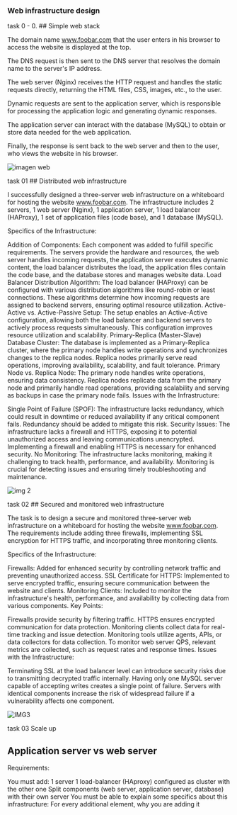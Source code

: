 ### Web infrastructure design



task 0 - 0. ## Simple web stack

The domain name www.foobar.com that the user enters in his browser to access the website is displayed at the top.

The DNS request is then sent to the DNS server that resolves the domain name to the server's IP address.

The web server (Nginx) receives the HTTP request and handles the static requests directly, returning the HTML files, CSS, images, etc., to the user.

Dynamic requests are sent to the application server, which is responsible for processing the application logic and generating dynamic responses.

The application server can interact with the database (MySQL) to obtain or store data needed for the web application.

Finally, the response is sent back to the web server and then to the user, who views the website in his browser.

![imagen web](https://github.com/binbashz/holbertonschool-system_engineering-devops/assets/124454895/9360137f-b512-44eb-9915-161b91f6ddf0)




task 01 ## Distributed web infrastructure

I successfully designed a three-server web infrastructure on a whiteboard for hosting the website www.foobar.com. The infrastructure includes 2 servers, 1 web server (Nginx), 1 application server, 1 load balancer (HAProxy), 1 set of application files (code base), and 1 database (MySQL).

Specifics of the Infrastructure:

Addition of Components: Each component was added to fulfill specific requirements. The servers provide the hardware and resources, the web server handles incoming requests, the application server executes dynamic content, the load balancer distributes the load, the application files contain the code base, and the database stores and manages website data.
Load Balancer Distribution Algorithm: The load balancer (HAProxy) can be configured with various distribution algorithms like round-robin or least connections. These algorithms determine how incoming requests are assigned to backend servers, ensuring optimal resource utilization.
Active-Active vs. Active-Passive Setup: The setup enables an Active-Active configuration, allowing both the load balancer and backend servers to actively process requests simultaneously. This configuration improves resource utilization and scalability.
Primary-Replica (Master-Slave) Database Cluster: The database is implemented as a Primary-Replica cluster, where the primary node handles write operations and synchronizes changes to the replica nodes. Replica nodes primarily serve read operations, improving availability, scalability, and fault tolerance.
Primary Node vs. Replica Node: The primary node handles write operations, ensuring data consistency. Replica nodes replicate data from the primary node and primarily handle read operations, providing scalability and serving as backups in case the primary node fails.
Issues with the Infrastructure:

Single Point of Failure (SPOF): The infrastructure lacks redundancy, which could result in downtime or reduced availability if any critical component fails. Redundancy should be added to mitigate this risk.
Security Issues: The infrastructure lacks a firewall and HTTPS, exposing it to potential unauthorized access and leaving communications unencrypted. Implementing a firewall and enabling HTTPS is necessary for enhanced security.
No Monitoring: The infrastructure lacks monitoring, making it challenging to track health, performance, and availability. Monitoring is crucial for detecting issues and ensuring timely troubleshooting and maintenance.

![img 2](https://github.com/binbashz/holbertonschool-system_engineering-devops/assets/124454895/d1b81be8-3b8e-4dc8-964b-4f91bf84b5bc)




task 02  ## Secured and monitored web infrastructure

The task is to design a secure and monitored three-server web infrastructure on a whiteboard for hosting the website www.foobar.com. The requirements include adding three firewalls, implementing SSL encryption for HTTPS traffic, and incorporating three monitoring clients.

Specifics of the Infrastructure:

Firewalls: Added for enhanced security by controlling network traffic and preventing unauthorized access.
SSL Certificate for HTTPS: Implemented to serve encrypted traffic, ensuring secure communication between the website and clients.
Monitoring Clients: Included to monitor the infrastructure's health, performance, and availability by collecting data from various components.
Key Points:

Firewalls provide security by filtering traffic.
HTTPS ensures encrypted communication for data protection.
Monitoring clients collect data for real-time tracking and issue detection.
Monitoring tools utilize agents, APIs, or data collectors for data collection.
To monitor web server QPS, relevant metrics are collected, such as request rates and response times.
Issues with the Infrastructure:

Terminating SSL at the load balancer level can introduce security risks due to transmitting decrypted traffic internally.
Having only one MySQL server capable of accepting writes creates a single point of failure.
Servers with identical components increase the risk of widespread failure if a vulnerability affects one component.


![IMG3](https://github.com/binbashz/holbertonschool-system_engineering-devops/assets/124454895/de2a0f8b-3733-4c1c-a0e9-b2d8119c6155)


task 03 Scale up

## Application server vs web server
Requirements:

You must add:
1 server
1 load-balancer (HAproxy) configured as cluster with the other one
Split components (web server, application server, database) with their own server
You must be able to explain some specifics about this infrastructure:
For every additional element, why you are adding it
